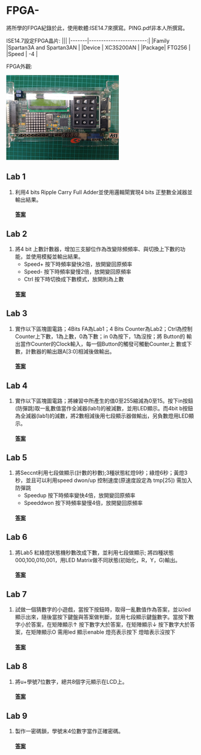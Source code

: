 # FPGA-
將所學的FPGA紀錄於此，使用軟體:ISE14.7來撰寫。PING.pdf非本人所撰寫。

ISE14.7設定FPGA晶片:
|||
|-------|------------------------:|
|Family |Spartan3A and Spartan3AN |
|Device |     XC3S200AN           |
|Package|     FTG256              |
|Speed  |      -4                 |

FPGA外觀:

![](image/FPGA.png)
## Lab 1
1. 利用4 bits Ripple Carry Full Adder並使用邏輯閘實現4 bits 正整數全減器並輸出結果。
    #### [答案](https://github.com/stormteeth/FPGA-/tree/main/Lab%201)
## Lab 2
1. 將4 bit 上數計數器，增加三支腳位作為改變除頻頻率、與切換上下數的功能，並使用模擬並輸出結果。
    * Speed+ 按下時頻率變快2倍，放開變回原頻率
    * Speed- 按下時頻率變慢2倍，放開變回原頻率
    * Ctrl 按下時切換成下數模式，放開則為上數
    #### [答案](https://github.com/stormteeth/FPGA-/tree/main/Lab%202)
## Lab 3
1. 實作以下區塊圖電路；4Bits FA為Lab1；4 Bits Counter為Lab2；Ctrl為控制 Counter上下數，1為上數，0為下數；in 0為按下，1為沒按；將 Button的 輸出當作Counter的Clock輸入，每一個Button的觸發可觸動Counter上 數或下 數，計數器的輸出跟A[3:0]相減後做輸出。
    #### [答案](https://github.com/stormteeth/FPGA-/tree/main/Lab%203)
## Lab 4
1. 實作以下區塊圖電路；將練習中所產生的值0至255縮減為0至15。按下in按鈕(防彈跳)取一亂數值當作全減器(lab1)的被減數，並用LED顯示。而4bit b按鈕為全減器(lab1)的減數，將2數相減後用七段顯示器做輸出，另負數燈用LED顯示。
    #### [答案](https://github.com/stormteeth/FPGA-/tree/main/Lab%204)
## Lab 5
1. 將Seccnt利用七段做顯示(計數的秒數);3種狀態紅燈9秒；綠燈6秒；黃燈3秒，並且可以利用speed dwon/up 控制速度(原速度設定為 tmp[25]) 需加入防彈跳
   * Speedup 按下時頻率變快4倍，放開變回原頻率
   * Speeddwon 按下時頻率變慢4倍，放開變回原頻率
    #### [答案](https://github.com/stormteeth/FPGA-/tree/main/Lab%205)
## Lab 6
1. 將Lab5 紅綠燈狀態機秒數改成下數，並利用七段做顯示; 將四種狀態000,100,010,001，用LED Matrix做不同狀態(初始化，R，Y，G)輸出。
    #### [答案](https://github.com/stormteeth/FPGA-/tree/main/Lab%206)
## Lab 7
1. 試做一個猜數字的小遊戲，當按下按鈕時，取得一亂數值作為答案，並以led顯示出來，隨後當按下鍵盤與答案做判斷，並用七段顯示鍵盤數字。當按下數字小於答案，在矩陣顯示↑ 按下數字大於答案，在矩陣顯示↓ 按下數字大於答案，在矩陣顯示O 需用led 顯示enable 燈亮表示按下 燈暗表示沒按下
    #### [答案](https://github.com/stormteeth/FPGA-/tree/main/Lab%207)
## Lab 8
1. 將u+學號7位數字，總共8個字元顯示在LCD上。
    #### [答案](https://github.com/stormteeth/FPGA-/tree/main/Lab%208)
## Lab 9
1. 製作一密碼鎖，學號末4位數字當作正確密碼。
    #### [答案](https://github.com/stormteeth/FPGA-/tree/main/Lab%209) 
